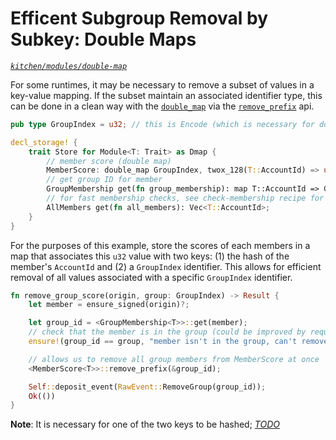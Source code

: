 # Efficent Subgroup Removal by Subkey: Double Maps
*[`kitchen/modules/double-map`](https://github.com/substrate-developer-hub/recipes/tree/master/kitchen/modules/double-map)*

For some runtimes, it may be necessary to remove a subset of values in a key-value mapping. If the subset maintain an associated identifier type, this can be done in a clean way with the [`double_map`](https://crates.parity.io/srml_support/storage/trait.StorageDoubleMap.html) via the [`remove_prefix`](https://crates.parity.io/srml_support/storage/trait.StorageDoubleMap.html#tymethod.remove_prefix) api.

```rust
pub type GroupIndex = u32; // this is Encode (which is necessary for double_map)

decl_storage! {
	trait Store for Module<T: Trait> as Dmap {
        // member score (double map)
        MemberScore: double_map GroupIndex, twox_128(T::AccountId) => u32;
        // get group ID for member
        GroupMembership get(fn group_membership): map T::AccountId => GroupIndex;
        // for fast membership checks, see check-membership recipe for more details
        AllMembers get(fn all_members): Vec<T::AccountId>;
	}
}
```

For the purposes of this example,  store the scores of each members in a map that associates this `u32` value with two keys: (1) the hash of the member's `AccountId` and (2) a `GroupIndex` identifier. This allows for efficient removal of all values associated with a specific `GroupIndex` identifier.

```rust
fn remove_group_score(origin, group: GroupIndex) -> Result {
    let member = ensure_signed(origin)?;

    let group_id = <GroupMembership<T>>::get(member);
    // check that the member is in the group (could be improved by requiring n-of-m member support)
    ensure!(group_id == group, "member isn't in the group, can't remove it");

    // allows us to remove all group members from MemberScore at once
    <MemberScore<T>>::remove_prefix(&group_id);

    Self::deposit_event(RawEvent::RemoveGroup(group_id));
    Ok(())
}
```

**Note**: It is necessary for one of the two keys to be hashed; *[TODO](https://github.com/substrate-developer-hub/recipes/issues/46)*
